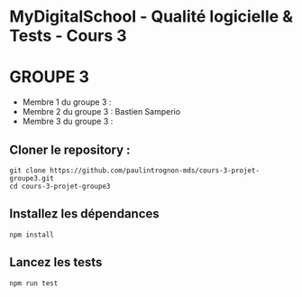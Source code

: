 # MyDigitalSchool - Qualité logicielle & Tests - Cours 3

# GROUPE 3

  - Membre 1 du groupe 3 :
  - Membre 2 du groupe 3 : Bastien Samperio
  - Membre 3 du groupe 3 :

## Cloner le repository :

```
git clone https://github.com/paulintrognon-mds/cours-3-projet-groupe3.git
cd cours-3-projet-groupe3
```

## Installez les dépendances

```
npm install
```

## Lancez les tests

```
npm run test
```
